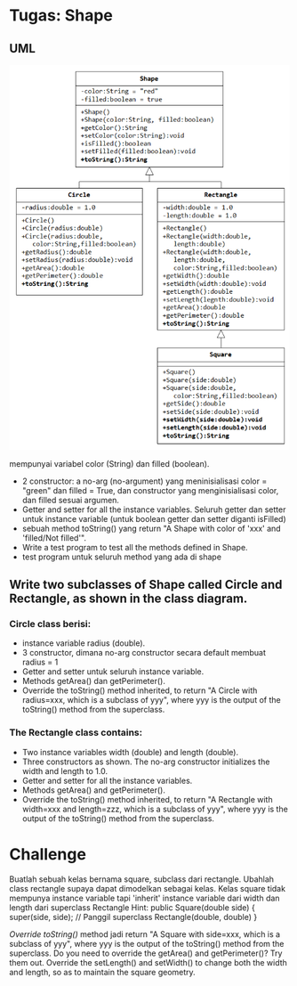 # Tugas: Shape

## UML 
![](enakin.png)   



mempunyai variabel color (String) dan filled (boolean).
- 2 constructor: a no-arg (no-argument) yang meninisialisasi color = "green" dan filled = True, dan constructor yang menginisialisasi color, dan filled sesuai argumen.
- Getter and setter for all the instance variables. Seluruh getter dan setter untuk instance variable (untuk boolean getter dan setter diganti isFilled)
- sebuah method toString() yang return "A Shape with color of 'xxx' and 'filled/Not filled'".
- Write a test program to test all the methods defined in Shape.
- test program untuk seluruh method yang ada di shape

## Write two subclasses of Shape called Circle and Rectangle, as shown in the class diagram.

### Circle class berisi:

- instance variable radius (double).
- 3 constructor, dimana no-arg constructor secara default membuat radius = 1
- Getter and setter untuk seluruh instance variable.
- Methods getArea() dan getPerimeter().
- Override the toString() method inherited, to return "A Circle with radius=xxx, which is a subclass of yyy", where yyy is the output of the toString() method from the superclass.


### The Rectangle class contains:

- Two instance variables width (double) and length (double).
- Three constructors as shown. The no-arg constructor initializes the width and length to 1.0.
- Getter and setter for all the instance variables.
- Methods getArea() and getPerimeter().
- Override the toString() method inherited, to return "A Rectangle with width=xxx and length=zzz, which is a subclass of yyy", where yyy is the output of the toString() method from the superclass.

# Challenge 
Buatlah sebuah kelas bernama square, subclass dari rectangle. Ubahlah class rectangle supaya dapat dimodelkan sebagai kelas. Kelas square tidak mempunya instance variable tapi 'inherit' instance variable dari width dan length dari superclass Rectangle 
Hint:
public Square(double side) {
   super(side, side);  // Panggil superclass Rectangle(double, double)
}

*Override toString()* method jadi return "A Square with side=xxx, which is a subclass of yyy", where yyy is the output of the toString() method from the superclass.
Do you need to override the getArea() and getPerimeter()? Try them out.
Override the setLength() and setWidth() to change both the width and length, so as to maintain the square geometry.